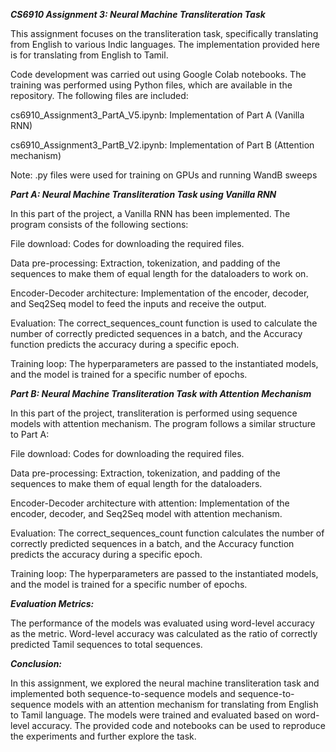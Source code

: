 _**CS6910 Assignment 3: Neural Machine Transliteration Task**_

This assignment focuses on the transliteration task, specifically translating from English to various Indic languages. The implementation provided here is for translating from English to Tamil.

Code development was carried out using Google Colab notebooks. The training was performed using Python files, which are available in the repository. The following files are included:

cs6910_Assignment3_PartA_V5.ipynb: Implementation of Part A (Vanilla RNN)

cs6910_Assignment3_PartB_V2.ipynb: Implementation of Part B (Attention mechanism)

Note:
.py files were used for training on GPUs and running WandB sweeps

_**Part A: Neural Machine Transliteration Task using Vanilla RNN**_

In this part of the project, a Vanilla RNN has been implemented. The program consists of the following sections:


File download: Codes for downloading the required files.

Data pre-processing: Extraction, tokenization, and padding of the sequences to make them of equal length for the dataloaders to work on.

Encoder-Decoder architecture: Implementation of the encoder, decoder, and Seq2Seq model to feed the inputs and receive the output.

Evaluation: The correct_sequences_count function is used to calculate the number of correctly predicted sequences in a batch, and the Accuracy function predicts the accuracy during a specific epoch.

Training loop: The hyperparameters are passed to the instantiated models, and the model is trained for a specific number of epochs.

_**Part B: Neural Machine Transliteration Task with Attention Mechanism**_

In this part of the project, transliteration is performed using sequence models with attention mechanism. The program follows a similar structure to Part A:

File download: Codes for downloading the required files.

Data pre-processing: Extraction, tokenization, and padding of the sequences to make them of equal length for the dataloaders.

Encoder-Decoder architecture with attention: Implementation of the encoder, decoder, and Seq2Seq model with attention mechanism.

Evaluation: The correct_sequences_count function calculates the number of correctly predicted sequences in a batch, and the Accuracy function predicts the accuracy during a specific epoch.

Training loop: The hyperparameters are passed to the instantiated models, and the model is trained for a specific number of epochs.


_**Evaluation Metrics:**_

The performance of the models was evaluated using word-level accuracy as the metric. Word-level accuracy was calculated as the ratio of correctly predicted Tamil sequences to total sequences.


_**Conclusion:**_

In this assignment, we explored the neural machine transliteration task and implemented both sequence-to-sequence models and sequence-to-sequence models with an attention mechanism for translating from English to Tamil language. The models were trained and evaluated based on word-level accuracy. The provided code and notebooks can be used to reproduce the experiments and further explore the task.
